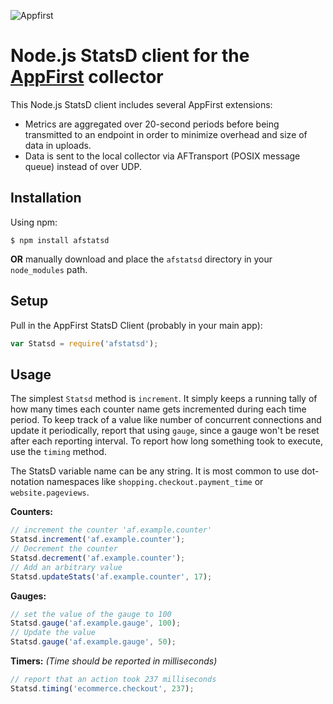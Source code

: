 ![Appfirst](https://wwws.appfirst.com/site_media/images/af_logo_blue.svg)

Node.js StatsD client for the [AppFirst](http://www.appfirst.com) collector
====================================
This Node.js StatsD client includes several AppFirst extensions:

- Metrics are aggregated over 20-second periods before being transmitted to an endpoint in order to minimize overhead and size of data in uploads.
- Data is sent to the local collector via AFTransport (POSIX message queue) instead of over UDP.

Installation
------------
Using npm:

    $ npm install afstatsd

**OR** manually download and place the `afstatsd` directory in your `node_modules` path.


Setup
-----

Pull in the AppFirst StatsD Client (probably in your main app):

```javascript
var Statsd = require('afstatsd');
```

Usage
-----
The simplest `Statsd` method is `increment`. It simply keeps a running tally of
how many times each counter name gets incremented during each time period. To
keep track of a value like number of concurrent connections and update it periodically, report
that using `gauge`, since a gauge won't be reset after each reporting interval.
To report how long something took to execute, use the `timing` method.

The StatsD variable name can be any string. It is most common to use
dot-notation namespaces like `shopping.checkout.payment_time` or `website.pageviews`.

**Counters:**

```javascript
// increment the counter 'af.example.counter'
Statsd.increment('af.example.counter');
// Decrement the counter
Statsd.decrement('af.example.counter');
// Add an arbitrary value
Statsd.updateStats('af.example.counter', 17);
```


**Gauges:**

```javascript
// set the value of the gauge to 100
Statsd.gauge('af.example.gauge', 100);
// Update the value
Statsd.gauge('af.example.gauge', 50);
```

**Timers:** *(Time should be reported in milliseconds)*

```javascript
// report that an action took 237 milliseconds
Statsd.timing('ecommerce.checkout', 237);
```
